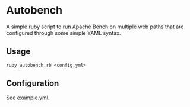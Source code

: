 Autobench
===================
A simple ruby script to run Apache Bench on multiple web paths that are configured through some simple YAML syntax.

Usage
-------------------
`ruby autobench.rb <config.yml>`

Configuration
-------------------
See example.yml.